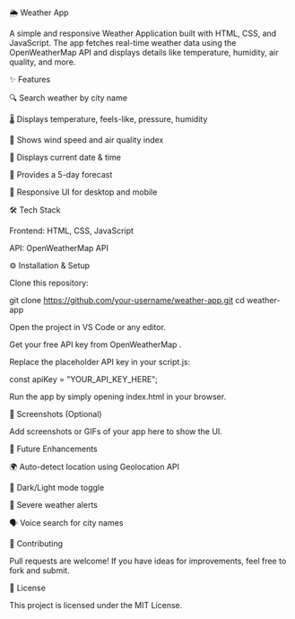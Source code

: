 🌦️ Weather App

A simple and responsive Weather Application built with HTML, CSS, and JavaScript.
The app fetches real-time weather data using the OpenWeatherMap API and displays details like temperature, humidity, air quality, and more.

✨ Features

🔍 Search weather by city name

🌡️ Displays temperature, feels-like, pressure, humidity

💨 Shows wind speed and air quality index

📅 Displays current date & time

📆 Provides a 5-day forecast

📱 Responsive UI for desktop and mobile

🛠️ Tech Stack

Frontend: HTML, CSS, JavaScript

API: OpenWeatherMap API

⚙️ Installation & Setup

Clone this repository:

git clone https://github.com/your-username/weather-app.git
cd weather-app


Open the project in VS Code or any editor.

Get your free API key from OpenWeatherMap
.

Replace the placeholder API key in your script.js:

const apiKey = "YOUR_API_KEY_HERE";


Run the app by simply opening index.html in your browser.

📸 Screenshots (Optional)

Add screenshots or GIFs of your app here to show the UI.

🚀 Future Enhancements

🌍 Auto-detect location using Geolocation API

🎨 Dark/Light mode toggle

🔔 Severe weather alerts

🗣️ Voice search for city names

🙌 Contributing

Pull requests are welcome! If you have ideas for improvements, feel free to fork and submit.

📄 License

This project is licensed under the MIT License.
